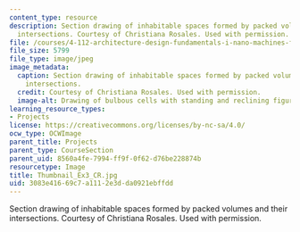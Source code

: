 ```yaml
---
content_type: resource
description: Section drawing of inhabitable spaces formed by packed volumes and their
  intersections. Courtesy of Christiana Rosales. Used with permission.
file: /courses/4-112-architecture-design-fundamentals-i-nano-machines-fall-2012/3083e41669c7a1112e3dda0921ebffdd_Thumbnail_Ex3_CR.jpg
file_size: 5799
file_type: image/jpeg
image_metadata:
  caption: Section drawing of inhabitable spaces formed by packed volumes and their
    intersections.
  credit: Courtesy of Christiana Rosales. Used with permission.
  image-alt: Drawing of bulbous cells with standing and reclining figures in the spaces.
learning_resource_types:
- Projects
license: https://creativecommons.org/licenses/by-nc-sa/4.0/
ocw_type: OCWImage
parent_title: Projects
parent_type: CourseSection
parent_uid: 8560a4fe-7994-ff9f-0f62-d76be228874b
resourcetype: Image
title: Thumbnail_Ex3_CR.jpg
uid: 3083e416-69c7-a111-2e3d-da0921ebffdd
---
```

Section drawing of inhabitable spaces formed by packed volumes and their intersections. Courtesy of Christiana Rosales. Used with permission.
